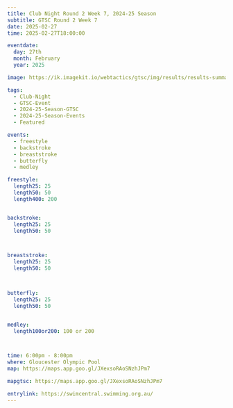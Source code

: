 ```yaml
---
title: Club Night Round 2 Week 7, 2024-25 Season
subtitle: GTSC Round 2 Week 7
date: 2025-02-27
time: 2025-02-27T18:00:00

eventdate:
  day: 27th
  month: February
  year: 2025

image: https://ik.imagekit.io/webtactics/gtsc/img/results/results-summary-14.jpg

tags:
  - Club-Night
  - GTSC-Event
  - 2024-25-Season-GTSC
  - 2024-25-Season-Events
  - Featured

events:
  - freestyle
  - backstroke
  - breaststroke
  - butterfly
  - medley

freestyle:
  length25: 25
  length50: 50
  length400: 200


backstroke:
  length25: 25
  length50: 50



breaststroke:
  length25: 25
  length50: 50



butterfly:
  length25: 25
  length50: 50


medley:
  length100or200: 100 or 200



time: 6:00pm - 8:00pm
where: Gloucester Olympic Pool
map: https://maps.app.goo.gl/JXexsoRAoSNzhJPm7

mapgtsc: https://maps.app.goo.gl/JXexsoRAoSNzhJPm7

entrylink: https://swimcentral.swimming.org.au/
---
```


